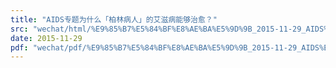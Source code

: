 ```yaml
---
title: "AIDS专题为什么「柏林病人」的艾滋病能够治愈？"
src: "wechat/html/%E9%85%B7%E5%84%BF%E8%AE%BA%E5%9D%9B_2015-11-29_AIDS%E4%B8%93%E9%A2%98%E4%B8%BA%E4%BB%80%E4%B9%88%E3%80%8C%E6%9F%8F%E6%9E%97%E7%97%85%E4%BA%BA%E3%80%8D%E7%9A%84%E8%89%BE%E6%BB%8B%E7%97%85%E8%83%BD%E5%A4%9F%E6%B2%BB%E6%84%88%EF%BC%9F.html"
date: 2015-11-29
pdf: "wechat/pdf/%E9%85%B7%E5%84%BF%E8%AE%BA%E5%9D%9B_2015-11-29_AIDS%E4%B8%93%E9%A2%98%E4%B8%BA%E4%BB%80%E4%B9%88%E3%80%8C%E6%9F%8F%E6%9E%97%E7%97%85%E4%BA%BA%E3%80%8D%E7%9A%84%E8%89%BE%E6%BB%8B%E7%97%85%E8%83%BD%E5%A4%9F%E6%B2%BB%E6%84%88%EF%BC%9F.pdf"
---
```

